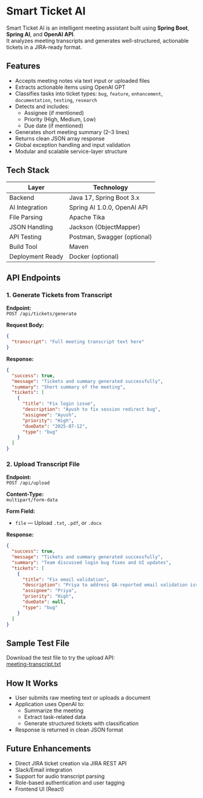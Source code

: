# Smart Ticket AI

Smart Ticket AI is an intelligent meeting assistant built using **Spring Boot**, **Spring AI**, and **OpenAI API**.  
It analyzes meeting transcripts and generates well-structured, actionable tickets in a JIRA-ready format.

## Features

- Accepts meeting notes via text input or uploaded files
- Extracts actionable items using OpenAI GPT
- Classifies tasks into ticket types: `bug`, `feature`, `enhancement`, `documentation`, `testing`, `research`
- Detects and includes:
  - Assignee (if mentioned)
  - Priority (High, Medium, Low)
  - Due date (if mentioned)
- Generates short meeting summary (2–3 lines)
- Returns clean JSON array response
- Global exception handling and input validation
- Modular and scalable service-layer structure

## Tech Stack

| Layer            | Technology                      |
|------------------|----------------------------------|
| Backend          | Java 17, Spring Boot 3.x         |
| AI Integration   | Spring AI 1.0.0, OpenAI API      |
| File Parsing     | Apache Tika                      |
| JSON Handling    | Jackson (ObjectMapper)           |
| API Testing      | Postman, Swagger (optional)      |
| Build Tool       | Maven                            |
| Deployment Ready | Docker (optional)                |

## API Endpoints

### 1. Generate Tickets from Transcript

**Endpoint:**  
`POST /api/tickets/generate`

**Request Body:**
```json
{
  "transcript": "Full meeting transcript text here"
}
```

**Response:**
```json
{
  "success": true,
  "message": "Tickets and summary generated successfully",
  "summary": "Short summary of the meeting",
  "tickets": [
    {
      "title": "Fix login issue",
      "description": "Ayush to fix session redirect bug",
      "assignee": "Ayush",
      "priority": "High",
      "dueDate": "2025-07-12",
      "type": "bug"
    }
  ]
}
```

### 2. Upload Transcript File

**Endpoint:**  
`POST /api/upload`

**Content-Type:**  
`multipart/form-data`

**Form Field:**
- `file` — Upload `.txt`, `.pdf`, or `.docx`

**Response:**
```json
{
  "success": true,
  "message": "Tickets and summary generated successfully",
  "summary": "Team discussed login bug fixes and UI updates",
  "tickets": [
    {
      "title": "Fix email validation",
      "description": "Priya to address QA-reported email validation issue",
      "assignee": "Priya",
      "priority": "High",
      "dueDate": null,
      "type": "bug"
    }
  ]
}
```

## Sample Test File

Download the test file to try the upload API:  
[meeting-transcript.txt](sandbox:/mnt/data/meeting-transcript.txt)

## How It Works

- User submits raw meeting text or uploads a document
- Application uses OpenAI to:
  - Summarize the meeting
  - Extract task-related data
  - Generate structured tickets with classification
- Response is returned in clean JSON format

## Future Enhancements

- Direct JIRA ticket creation via JIRA REST API
- Slack/Email integration
- Support for audio transcript parsing
- Role-based authentication and user tagging
- Frontend UI (React)

